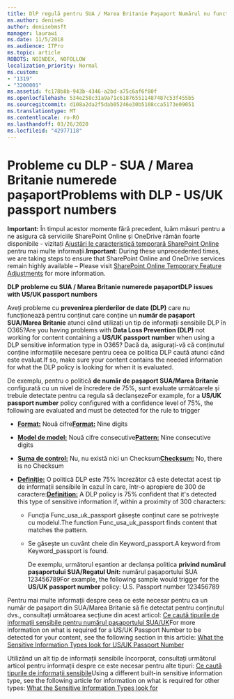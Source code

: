 ```yaml
---
title: DlP regulă pentru SUA / Marea Britanie Pașaport Numărul nu funcționează
ms.author: deniseb
author: denisebmsft
manager: laurawi
ms.date: 11/5/2018
ms.audience: ITPro
ms.topic: article
ROBOTS: NOINDEX, NOFOLLOW
localization_priority: Normal
ms.custom:
- "1319"
- "3200001"
ms.assetid: fc178b8b-943b-4346-a2bd-a75c6af6f80f
ms.openlocfilehash: 534e258c31a9a71c618765511487487c53f455b5
ms.sourcegitcommit: d108a2da2f5dab05246e30b5108cca5173e09051
ms.translationtype: MT
ms.contentlocale: ro-RO
ms.lasthandoff: 03/26/2020
ms.locfileid: "42977118"
---
```

# <a name="problems-with-dlp---usuk-passport-numbers"></a><span data-ttu-id="0508f-102">Probleme cu DLP - SUA / Marea Britanie numerede pașaport</span><span class="sxs-lookup"><span data-stu-id="0508f-102">Problems with DLP - US/UK passport numbers</span></span>

<span data-ttu-id="0508f-103">**Important:** În timpul acestor momente fără precedent, luăm măsuri pentru a ne asigura că serviciile SharePoint Online și OneDrive rămân foarte disponibile - vizitați [Ajustări le caracteristică temporară SharePoint Online](https://aka.ms/ODSPAdjustments) pentru mai multe informații.</span><span class="sxs-lookup"><span data-stu-id="0508f-103">**Important**: During these unprecedented times, we are taking steps to ensure that SharePoint Online and OneDrive services remain highly available – Please visit [SharePoint Online Temporary Feature Adjustments](https://aka.ms/ODSPAdjustments) for more information.</span></span>

<span data-ttu-id="0508f-104">**DLP probleme cu SUA / Marea Britanie numerede pașaport**</span><span class="sxs-lookup"><span data-stu-id="0508f-104">**DLP issues with US/UK passport numbers**</span></span>

<span data-ttu-id="0508f-105">Aveți probleme cu **prevenirea pierderilor de date (DLP)** care nu funcționează pentru conținut care conține un **număr de pașaport SUA/Marea Britanie** atunci când utilizați un tip de informații sensibile DLP în O365?</span><span class="sxs-lookup"><span data-stu-id="0508f-105">Are you having problems with **Data Loss Prevention (DLP)** not working for content containing a **US/UK passport number** when using a DLP sensitive information type in O365?</span></span> <span data-ttu-id="0508f-106">Dacă da, asigurați-vă că conținutul conține informațiile necesare pentru ceea ce politica DLP caută atunci când este evaluat.</span><span class="sxs-lookup"><span data-stu-id="0508f-106">If so, make sure your content contains the needed information for what the DLP policy is looking for when it is evaluated.</span></span>
  
<span data-ttu-id="0508f-107">De exemplu, pentru o politică **de număr de pașaport SUA/Marea Britanie** configurată cu un nivel de încredere de 75%, sunt evaluate următoarele și trebuie detectate pentru ca regula să declanșeze</span><span class="sxs-lookup"><span data-stu-id="0508f-107">For example, for a **US/UK passport number** policy configured with a confidence level of 75%, the following are evaluated and must be detected for the rule to trigger</span></span>
  
- <span data-ttu-id="0508f-108">**[Format:](https://docs.microsoft.com/office365/securitycompliance/what-the-sensitive-information-types-look-for#format-77)** Nouă cifre</span><span class="sxs-lookup"><span data-stu-id="0508f-108">**[Format:](https://docs.microsoft.com/office365/securitycompliance/what-the-sensitive-information-types-look-for#format-77)** Nine digits</span></span>

- <span data-ttu-id="0508f-109">**[Model de model:](https://docs.microsoft.com/office365/securitycompliance/what-the-sensitive-information-types-look-for#pattern-77)** Nouă cifre consecutive</span><span class="sxs-lookup"><span data-stu-id="0508f-109">**[Pattern:](https://docs.microsoft.com/office365/securitycompliance/what-the-sensitive-information-types-look-for#pattern-77)** Nine consecutive digits</span></span>

- <span data-ttu-id="0508f-110">**[Suma de control:](https://docs.microsoft.com/office365/securitycompliance/what-the-sensitive-information-types-look-for#checksum-76)** Nu, nu există nici un Checksum</span><span class="sxs-lookup"><span data-stu-id="0508f-110">**[Checksum:](https://docs.microsoft.com/office365/securitycompliance/what-the-sensitive-information-types-look-for#checksum-76)** No, there is no Checksum</span></span>

- <span data-ttu-id="0508f-111">**[Definiție:](https://docs.microsoft.com/office365/securitycompliance/what-the-sensitive-information-types-look-for#definition-77)** O politică DLP este 75% încrezător că este detectat acest tip de informații sensibile în cazul în care, într-o apropiere de 300 de caractere:</span><span class="sxs-lookup"><span data-stu-id="0508f-111">**[Definition:](https://docs.microsoft.com/office365/securitycompliance/what-the-sensitive-information-types-look-for#definition-77)** A DLP policy is 75% confident that it's detected this type of sensitive information if, within a proximity of 300 characters:</span></span>

  - <span data-ttu-id="0508f-112">Funcția Func_usa_uk_passport găsește conținut care se potrivește cu modelul.</span><span class="sxs-lookup"><span data-stu-id="0508f-112">The function Func_usa_uk_passport finds content that matches the pattern.</span></span>

  - <span data-ttu-id="0508f-113">Se găsește un cuvânt cheie din Keyword_passport.</span><span class="sxs-lookup"><span data-stu-id="0508f-113">A keyword from Keyword_passport is found.</span></span>

    <span data-ttu-id="0508f-114">De exemplu, următorul eșantion ar declanșa politica **privind numărul pașaportului SUA/Regatul Unit:** numărul pașaportului SUA 123456789</span><span class="sxs-lookup"><span data-stu-id="0508f-114">For example, the following sample would trigger for the **US/UK passport number** policy: U.S. Passport number 123456789</span></span>

<span data-ttu-id="0508f-115">Pentru mai multe informații despre ceea ce este necesar pentru ca un număr de pașaport din SUA/Marea Britanie să fie detectat pentru conținutul dvs., consultați următoarea secțiune din acest articol: [Ce caută tipurile de informații sensibile pentru numărul pașaportului SUA/UK](https://docs.microsoft.com/office365/securitycompliance/what-the-sensitive-information-types-look-for#us--uk-passport-number)</span><span class="sxs-lookup"><span data-stu-id="0508f-115">For more information on what is required for a US/UK Passport Number to be detected for your content, see the following section in this article: [What the Sensitive Information Types look for US/UK Passport Number](https://docs.microsoft.com/office365/securitycompliance/what-the-sensitive-information-types-look-for#us--uk-passport-number)</span></span>
  
<span data-ttu-id="0508f-116">Utilizând un alt tip de informații sensibile încorporat, consultați următorul articol pentru informații despre ce este necesar pentru alte tipuri: [Ce caută tipurile de informații sensibile](https://docs.microsoft.com/office365/securitycompliance/what-the-sensitive-information-types-look-for)</span><span class="sxs-lookup"><span data-stu-id="0508f-116">Using a different built-in sensitive information type, see the following article for information on what is required for other types: [What the Sensitive Information Types look for](https://docs.microsoft.com/office365/securitycompliance/what-the-sensitive-information-types-look-for)</span></span>
  